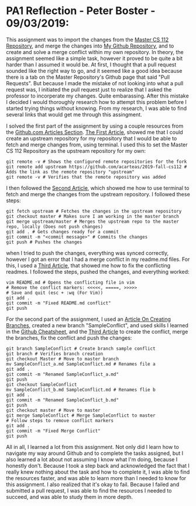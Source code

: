 # PA1 Reflection - Peter Boster - 09/03/2019:

This assignment was to import the changes from the [Master CS 112 Repository](https://github.com/acarteas/2019-fall-cs112), and 
merge the changes into [My Github Repository](https://github.com/pab15/2019-fall-cs112), and to create and solve a merge conflict within my own repository. In theory, the assignment seemed like a simple task, however it proved to be quite a bit harder than I assumed it would be. At first, I thought that a pull request sounded like the right way to go, and it seemed like a good idea because there is a tab on the Master Repository's Github page that said "Pull Requests". But because I made the mistake of not looking into what a pull request was, I initiated the pull request just to realize that I asked the professor to incorperate my changes. Quite embarassing. After this mistake I decided I would thoroughly research how to attempt this problem before I started trying things without knowing. From my research, I was able to find several links that would get me through this assingment. 

I solved the first part of the assignment by using a couple resources from the [Github.com Articles Section](https://help.github.com/en/articles/). [The First Article](https://help.github.com/en/articles/pushing-commits-to-a-remote-repository), showed me that I could create an upstream repository for my repository that I would be able to fetch and merge changes from, using terminal. I used this to set the Master CS 112 Repository as the upstream repository for my own:

    git remote -v # Shows the configured remote repositories for the fork
    git remote add upstream https://github.com/acarteas/2019-fall-cs112 # Adds the link as the remote repository "upstream"
    git remote -v # Verifies that the remote repository was added

I then followed the [Second Article](https://help.github.com/en/articles/syncing-a-fork), which showed me how to use terminal to fetch and merge the changes from the upstream repository. I followed these steps:

    git fetch upstream # Fetches the changes in the upstream repository
    git checkout master # Makes sure I am working in the master branch
    git merge upstream/master # Merges the upstream repo to the master repo, locally (Does not push changes)
    git add . # Gets changes ready for a commit
    git commit -m "<commit message>" # Commits the changes
    git push # Pushes the changes

when I tried to push the changes, everything was synced correctly, however I got an error that I had a merge conflict in my readme.md files. For this, I used a [Third Article](https://help.github.com/en/articles/resolving-a-merge-conflict-using-the-command-line), that showed me how to fix the conflicting readmes. I followed the steps, pushed the changes, and everything worked:

    vim README.md # Opens the conflicting file in vim
    # Remove the conflict markers: <<<<<, =====, >>>>>
    # Save and quit (esc + :wq (For Vim))
    git add .
    git commit -m "Fixed README.md conflict"
    git push

For the second part of the assignment, I used an [Article On Creating Branches](https://git-scm.com/book/en/v2/Git-Branching-Basic-Branching-and-Merging), created a new branch "SampleConflict", and used skills I learned in the [Github Cheatsheet](https://github.github.com/training-kit/downloads/github-git-cheat-sheet.pdf), and the [Third Article](https://help.github.com/en/articles/resolving-a-merge-conflict-using-the-command-line) to create the conflict, merge the branches, fix the conflict and push the changes:

    git branch SampleConflict # Create branch sample conflict
    git branch # Verifies branch creation
    git checkout Master # Move to master branch
    mv SampleConflict_a.md SampleConflict.md # Renames file a
    git add .
    git commit -m "Renamed SampleConflict_a.md"
    git push
    git checkout SampleConflict
    mv SampleConflict_b.md SampleConflict.md # Renames flie b
    git add .
    git commit -m "Renamed SampleConflict_b.md"
    git push
    git checkout master # Move to master
    git merge SampleConflict # Merge SampleConflict to master
    # Follow steps to remove conflict markers
    git add .
    git commit -m "Fixed Merge Conflict"
    git push

All in all, I learned a lot from this assignment. Not only did I learn how to navigate my way around Github and to complete the tasks assigned, but I also learned a lot about not assuming I know what I'm doing, because I honestly don't. Because I took a step back and acknowledged the fact that I really knew nothing about the task and how to complete it, I was able to find the resources faster, and was able to learn more than I needed to know for this assignment. I also realized that it's okay to fail. Because I failed and submitted a pull request, I was able to find the resources I needed to succeed, and was able to study them in more depth. 

